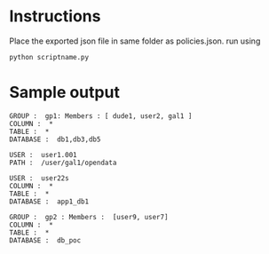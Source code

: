 
# Instructions

Place the exported json file in same folder as policies.json. run using 
```
python scriptname.py
```

# Sample output
```
GROUP :  gp1: Members : [ dude1, user2, gal1 ]
COLUMN :  *
TABLE :  *
DATABASE :  db1,db3,db5

USER :  user1.001
PATH :  /user/gal1/opendata

USER :  user22s
COLUMN :  *
TABLE :  *
DATABASE :  app1_db1

GROUP :  gp2 : Members :  [user9, user7]
COLUMN :  *
TABLE :  *
DATABASE :  db_poc

```
